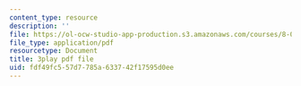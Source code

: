```yaml
---
content_type: resource
description: ''
file: https://ol-ocw-studio-app-production.s3.amazonaws.com/courses/8-03sc-physics-iii-vibrations-and-waves-fall-2016/fdf49fc557d7785a633742f17595d0ee_T2n6fVybLcU.pdf
file_type: application/pdf
resourcetype: Document
title: 3play pdf file
uid: fdf49fc5-57d7-785a-6337-42f17595d0ee
---
```

